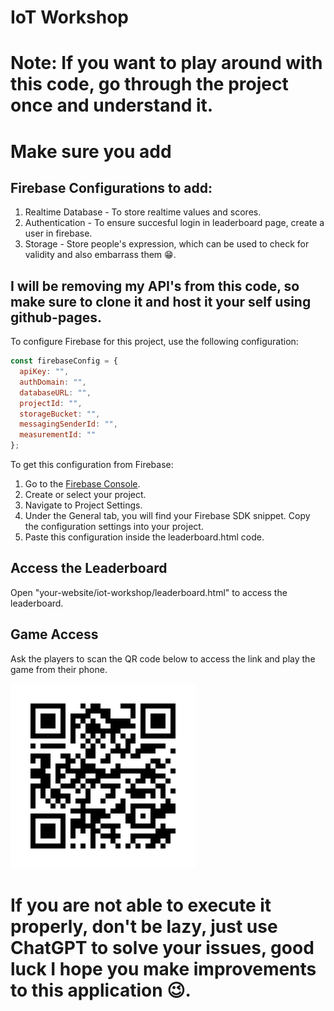 # IoT Workshop

# Note: If you want to play around with this code, go through the project once and understand it.
# Make sure you add 

## Firebase Configurations to add:
  1. Realtime Database - To store realtime values and scores.
  2. Authentication - To ensure succesful login in leaderboard page, create a user in firebase.
  3. Storage - Store people's expression, which can be used to check for validity and also embarrass them 😁.

## I will be removing my API's from this code, so make sure to clone it and host it your self using github-pages.
To configure Firebase for this project, use the following configuration:

```javascript
const firebaseConfig = {
  apiKey: "",
  authDomain: "",
  databaseURL: "",
  projectId: "",
  storageBucket: "",
  messagingSenderId: "",
  measurementId: ""
};
```

To get this configuration from Firebase:
1. Go to the [Firebase Console](https://console.firebase.google.com/).
2. Create or select your project.
3. Navigate to Project Settings.
4. Under the General tab, you will find your Firebase SDK snippet. Copy the configuration settings into your project.
5. Paste this configuration inside the leaderboard.html code.

## Access the Leaderboard

Open "your-website/iot-workshop/leaderboard.html" to access the leaderboard.

## Game Access

Ask the players to scan the QR code below to access the link and play the game from their phone.

![QR Code for website](./assets/image.png)

# If you are not able to execute it properly, don't be lazy, just use ChatGPT to solve your issues, good luck I hope you make improvements to this application 😉.
